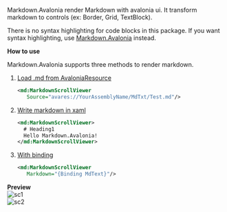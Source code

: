 Markdown.Avalonia render Markdown with avalonia ui. It transform markdown to controls (ex: Border, Grid, TextBlock).

There is no syntax highlighting for code blocks in this package. If you want syntax highlighting,
use [Markdown.Avalonia](https://www.nuget.org/packages/Markdown.Avalonia) instead.

**How to use**

Markdown.Avalonia supports three methods to render markdown.

1. [Load .md from AvaloniaResource](https://github.com/whistyun/Markdown.Avalonia/wiki/How-to-use#Load-.md-from-AvaloniaResource)
   ```xml
   <md:MarkdownScrollViewer
      Source="avares://YourAssemblyName/MdTxt/Test.md"/>
   ```
2. [Write markdown in xaml](https://github.com/whistyun/Markdown.Avalonia/wiki/How-to-use#Write-markdown-in-xaml)
   ```xml
   <md:MarkdownScrollViewer>
     # Heading1
     Hello Markdown.Avalonia!
   </md:MarkdownScrollViewer>
   ```
3. [With binding](https://github.com/whistyun/Markdown.Avalonia/wiki/How-to-use#With-binding)
   ```xml
   <md:MarkdownScrollViewer
      Markdown="{Binding MdText}"/>
   ```

**Preview**  
![sc1](https://raw.githubusercontent.com/whistyun/Markdown.Avalonia/master/docs/img.demo/scrn1.png)  
![sc2](https://raw.githubusercontent.com/whistyun/Markdown.Avalonia/master/docs/img.demo/scrn2.png)  